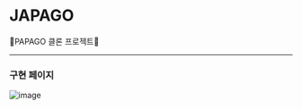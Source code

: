 # JAPAGO
💚PAPAGO 클론 프로젝트💚

--------------------------------------------
### 구현 페이지
![image](https://github.com/user-attachments/assets/22dd62b0-8ce7-4fc4-ac14-ab62102c7b57)
